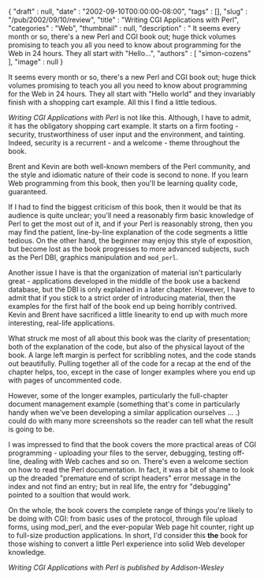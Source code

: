 {
   "draft" : null,
   "date" : "2002-09-10T00:00:00-08:00",
   "tags" : [],
   "slug" : "/pub/2002/09/10/review",
   "title" : "Writing CGI Applications with Perl",
   "categories" : "Web",
   "thumbnail" : null,
   "description" : " It seems every month or so, there's a new Perl and CGI book out; huge thick volumes promising to teach you all you need to know about programming for the Web in 24 hours. They all start with \"Hello...",
   "authors" : [
      "simon-cozens"
   ],
   "image" : null
}





It seems every month or so, there's a new Perl and CGI book out; huge
thick volumes promising to teach you all you need to know about
programming for the Web in 24 hours. They all start with "Hello world"
and they invariably finish with a shopping cart example. All this I find
a little tedious.

*Writing CGI Applications with Perl* is not like this. Although, I have
to admit, it has the obligatory shopping cart example. It starts on a
firm footing - security, trustworthiness of user input and the
environment, and tainting. Indeed, security is a recurrent - and a
welcome - theme throughout the book.

Brent and Kevin are both well-known members of the Perl community, and
the style and idiomatic nature of their code is second to none. If you
learn Web programming from this book, then you'll be learning quality
code, guaranteed.

If I had to find the biggest criticism of this book, then it would be
that its audience is quite unclear; you'll need a reasonably firm basic
knowledge of Perl to get the most out of it, and if your Perl is
reasonably strong, then you may find the patient, line-by-line
explanation of the code segments a little tedious. On the other hand,
the beginner may enjoy this style of exposition, but become lost as the
book progresses to more advanced subjects, such as the Perl DBI,
graphics manipulation and `mod_perl`.

Another issue I have is that the organization of material isn't
particularly great - applications developed in the middle of the book
use a backend database, but the DBI is only explained in a later
chapter. However, I have to admit that if you stick to a strict order of
introducing material, then the examples for the first half of the book
end up being horribly contrived. Kevin and Brent have sacrificed a
little linearity to end up with much more interesting, real-life
applications.

What struck me most of all about this book was the clarity of
presentation; both of the explanation of the code, but also of the
physical layout of the book. A large left margin is perfect for
scribbling notes, and the code stands out beautifully. Pulling together
all of the code for a recap at the end of the chapter helps, too, except
in the case of longer examples where you end up with pages of
uncommented code.

However, some of the longer examples, particularly the full-chapter
document management example (something that's come in particularly handy
when we've been developing a similar application ourselves ... .) could
do with many more screenshots so the reader can tell what the result is
going to be.

I was impressed to find that the book covers the more practical areas of
CGI programming - uploading your files to the server, debugging, testing
off-line, dealing with Web caches and so on. There's even a welcome
section on how to read the Perl documentation. In fact, it was a bit of
shame to look up the dreaded "premature end of script headers" error
message in the index and not find an entry; but in real life, the entry
for "debugging" pointed to a soultion that would work.

On the whole, the book covers the complete range of things you're likely
to be doing with CGI: from basic uses of the protocol, through file
upload forms, using mod\_perl, and the ever-popular Web page hit
counter, right up to full-size production applications. In short, I'd
consider this **the** book for those wishing to convert a little Perl
experience into solid Web developer knowledge.

*Writing CGI Applications with Perl is published by Addison-Wesley*



